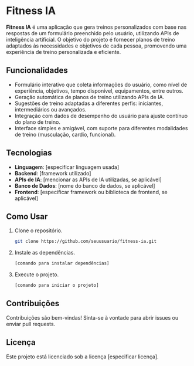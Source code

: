 # Fitness IA

**Fitness IA** é uma aplicação que gera treinos personalizados com base nas respostas de um formulário preenchido pelo usuário, utilizando APIs de inteligência artificial. O objetivo do projeto é fornecer planos de treino adaptados às necessidades e objetivos de cada pessoa, promovendo uma experiência de treino personalizada e eficiente.

## Funcionalidades

- Formulário interativo que coleta informações do usuário, como nível de experiência, objetivos, tempo disponível, equipamentos, entre outros.
- Geração automática de planos de treino utilizando APIs de IA.
- Sugestões de treino adaptadas a diferentes perfis: iniciantes, intermediários ou avançados.
- Integração com dados de desempenho do usuário para ajuste contínuo do plano de treino.
- Interface simples e amigável, com suporte para diferentes modalidades de treino (musculação, cardio, funcional).

## Tecnologias

- **Linguagem**: [especificar linguagem usada]
- **Backend**: [framework utilizado]
- **APIs de IA**: [mencionar as APIs de IA utilizadas, se aplicável]
- **Banco de Dados**: [nome do banco de dados, se aplicável]
- **Frontend**: [especificar framework ou biblioteca de frontend, se aplicável]

## Como Usar

1. Clone o repositório.
   ```bash
   git clone https://github.com/seuusuario/fitness-ia.git
   ```
2. Instale as dependências.
   ```bash
   [comando para instalar dependências]
   ```
3. Execute o projeto.
   ```bash
   [comando para iniciar o projeto]
   ```

## Contribuições

Contribuições são bem-vindas! Sinta-se à vontade para abrir issues ou enviar pull requests.

## Licença

Este projeto está licenciado sob a licença [especificar licença].
